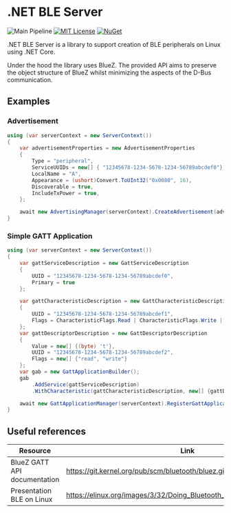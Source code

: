 # .NET BLE Server
![Main Pipeline](https://github.com/phylomeno/dotnet-ble-server/workflows/Main%20Pipeline/badge.svg) [![MIT License](https://img.shields.io/badge/license-MIT-blue)](LICENSE) [![NuGet](https://img.shields.io/nuget/vpre/BluetoothLE.Server.Linux)](https://www.nuget.org/packages/BluetoothLE.Server.Linux/)

.NET BLE Server is a library to support creation of BLE peripherals on Linux using .NET Core.

Under the hood the library uses BlueZ. The provided API aims to preserve the object structure of BlueZ whilst minimizing the aspects of the D-Bus communication.

## Examples

### Advertisement
```csharp
using (var serverContext = new ServerContext())
{
    var advertisementProperties = new AdvertisementProperties
    {
        Type = "peripheral",
        ServiceUUIDs = new[] { "12345678-1234-5678-1234-56789abcdef0"},
        LocalName = "A",
        Appearance = (ushort)Convert.ToUInt32("0x0080", 16),
        Discoverable = true,
        IncludeTxPower = true,
    };

    await new AdvertisingManager(serverContext).CreateAdvertisement(advertisementProperties);
}
```

### Simple GATT Application
```csharp
using (var serverContext = new ServerContext())
{
    var gattServiceDescription = new GattServiceDescription
    {
        UUID = "12345678-1234-5678-1234-56789abcdef0",
        Primary = true
    };

    var gattCharacteristicDescription = new GattCharacteristicDescription
    {
        UUID = "12345678-1234-5678-1234-56789abcdef1",
        Flags = CharacteristicFlags.Read | CharacteristicFlags.Write | CharacteristicFlags.WritableAuxiliaries | CharacteristicFlags.Notify
    };
    var gattDescriptorDescription = new GattDescriptorDescription
    {
        Value = new[] {(byte) 't'},
        UUID = "12345678-1234-5678-1234-56789abcdef2",
        Flags = new[] {"read", "write"}
    };
    var gab = new GattApplicationBuilder();
    gab
        .AddService(gattServiceDescription)
        .WithCharacteristic(gattCharacteristicDescription, new[] {gattDescriptorDescription});

    await new GattApplicationManager(serverContext).RegisterGattApplication(gab.BuildServiceDescriptions());
}
```

## Useful references 
| Resource | Link |
| --- | --- |
| BlueZ GATT API documentation | https://git.kernel.org/pub/scm/bluetooth/bluez.git/tree/doc/gatt-api.txt |
| Presentation BLE on Linux | https://elinux.org/images/3/32/Doing_Bluetooth_Low_Energy_on_Linux.pdf |
